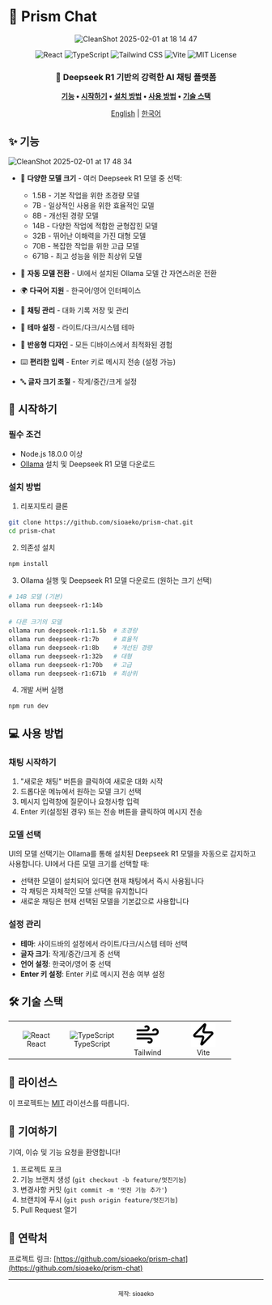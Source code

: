 # 🌈 Prism Chat

<div align="center">

 ![CleanShot 2025-02-01 at 18 14 47](https://github.com/user-attachments/assets/f0718fe0-d62f-45ab-98e7-6556aefb2b5b)
 

  <p align="center">
    <img src="https://img.shields.io/badge/React-61DAFB?style=flat-square&logo=react&logoColor=black" alt="React" />
    <img src="https://img.shields.io/badge/TypeScript-3178C6?style=flat-square&logo=typescript&logoColor=white" alt="TypeScript" />
    <img src="https://img.shields.io/badge/Tailwind_CSS-38B2AC?style=flat-square&logo=tailwind-css&logoColor=white" alt="Tailwind CSS" />
    <img src="https://img.shields.io/badge/Vite-646CFF?style=flat-square&logo=vite&logoColor=white" alt="Vite" />
    <img src="https://img.shields.io/badge/license-MIT-blue.svg?style=flat-square" alt="MIT License" />
  </p>

  <h3>🤖 Deepseek R1 기반의 강력한 AI 채팅 플랫폼</h3>

  <p>
    <b>
      <a href="#-기능">기능</a> •
      <a href="#-시작하기">시작하기</a> •
      <a href="#-설치-방법">설치 방법</a> •
      <a href="#-사용-방법">사용 방법</a> •
      <a href="#-기술-스택">기술 스택</a>
    </b>
  </p>

  [English](README.md) | [한국어](README.ko.md)
</div>

## ✨ 기능

![CleanShot 2025-02-01 at 17 48 34](https://github.com/user-attachments/assets/8771236e-d00b-426f-9533-9951f12d1a4f)


- 🤖 **다양한 모델 크기** - 여러 Deepseek R1 모델 중 선택:
  - 1.5B - 기본 작업을 위한 초경량 모델
  - 7B - 일상적인 사용을 위한 효율적인 모델
  - 8B - 개선된 경량 모델
  - 14B - 다양한 작업에 적합한 균형잡힌 모델
  - 32B - 뛰어난 이해력을 가진 대형 모델
  - 70B - 복잡한 작업을 위한 고급 모델
  - 671B - 최고 성능을 위한 최상위 모델
  
- 🔄 **자동 모델 전환** - UI에서 설치된 Ollama 모델 간 자연스러운 전환
- 🌍 **다국어 지원** - 한국어/영어 인터페이스
- 💬 **채팅 관리** - 대화 기록 저장 및 관리
- 🎨 **테마 설정** - 라이트/다크/시스템 테마
- 📱 **반응형 디자인** - 모든 디바이스에서 최적화된 경험
- ⌨️ **편리한 입력** - Enter 키로 메시지 전송 (설정 가능)
- 🔤 **글자 크기 조절** - 작게/중간/크게 설정

## 🚀 시작하기

### 필수 조건

- Node.js 18.0.0 이상
- [Ollama](https://ollama.ai) 설치 및 Deepseek R1 모델 다운로드

### 설치 방법

1. 리포지토리 클론
```bash
git clone https://github.com/sioaeko/prism-chat.git
cd prism-chat
```

2. 의존성 설치
```bash
npm install
```

3. Ollama 실행 및 Deepseek R1 모델 다운로드 (원하는 크기 선택)
```bash
# 14B 모델 (기본)
ollama run deepseek-r1:14b

# 다른 크기의 모델
ollama run deepseek-r1:1.5b  # 초경량
ollama run deepseek-r1:7b    # 효율적
ollama run deepseek-r1:8b    # 개선된 경량
ollama run deepseek-r1:32b   # 대형
ollama run deepseek-r1:70b   # 고급
ollama run deepseek-r1:671b  # 최상위
```

4. 개발 서버 실행
```bash
npm run dev
```

## 💻 사용 방법

### 채팅 시작하기

1. "새로운 채팅" 버튼을 클릭하여 새로운 대화 시작
2. 드롭다운 메뉴에서 원하는 모델 크기 선택
3. 메시지 입력창에 질문이나 요청사항 입력
4. Enter 키(설정된 경우) 또는 전송 버튼을 클릭하여 메시지 전송

### 모델 선택

UI의 모델 선택기는 Ollama를 통해 설치된 Deepseek R1 모델을 자동으로 감지하고 사용합니다. UI에서 다른 모델 크기를 선택할 때:

- 선택한 모델이 설치되어 있다면 현재 채팅에서 즉시 사용됩니다
- 각 채팅은 자체적인 모델 선택을 유지합니다
- 새로운 채팅은 현재 선택된 모델을 기본값으로 사용합니다

### 설정 관리

- **테마**: 사이드바의 설정에서 라이트/다크/시스템 테마 선택
- **글자 크기**: 작게/중간/크게 중 선택
- **언어 설정**: 한국어/영어 중 선택
- **Enter 키 설정**: Enter 키로 메시지 전송 여부 설정

## 🛠 기술 스택

<div align="center">
  <table>
    <tr>
      <td align="center" width="96">
        <img src="https://techstack-generator.vercel.app/react-icon.svg" alt="React" width="48" height="48" />
        <br>React
      </td>
      <td align="center" width="96">
        <img src="https://techstack-generator.vercel.app/ts-icon.svg" alt="TypeScript" width="48" height="48" />
        <br>TypeScript
      </td>
      <td align="center" width="96">
        <img src="https://raw.githubusercontent.com/lucide-icons/lucide/main/icons/wind.svg" alt="Tailwind" width="48" height="48" />
        <br>Tailwind
      </td>
      <td align="center" width="96">
        <img src="https://raw.githubusercontent.com/lucide-icons/lucide/main/icons/zap.svg" alt="Vite" width="48" height="48" />
        <br>Vite
      </td>
    </tr>
  </table>
</div>

## 📝 라이선스

이 프로젝트는 [MIT](LICENSE) 라이선스를 따릅니다.

## 🤝 기여하기

기여, 이슈 및 기능 요청을 환영합니다!

1. 프로젝트 포크
2. 기능 브랜치 생성 (`git checkout -b feature/멋진기능`)
3. 변경사항 커밋 (`git commit -m '멋진 기능 추가'`)
4. 브랜치에 푸시 (`git push origin feature/멋진기능`)
5. Pull Request 열기

## 📧 연락처

프로젝트 링크: [https://github.com/sioaeko/prism-chat](https://github.com/sioaeko/prism-chat)

---

<div align="center">
  <sub>제작: sioaeko</sub>
</div>
